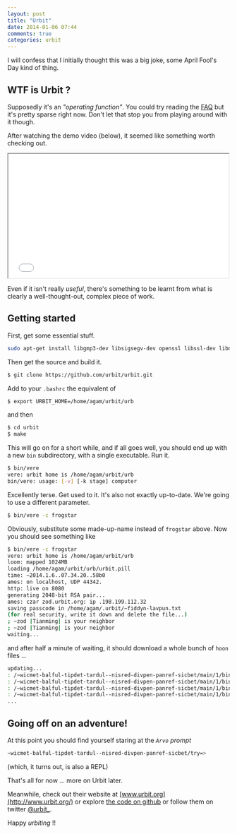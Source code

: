 ```yaml
---
layout: post
title: "Urbit"
date: 2014-01-06 07:44
comments: true
categories: urbit
---
```


I will confess that I initially thought this was a big joke, some April Fool's Day kind of thing.

## WTF is Urbit ?

Supposedly it's an *"operating function"*. You could try reading the [FAQ](http://www.urbit.org/faq.html) but it's pretty sparse right now. Don't let that stop you from playing around with it though.

After watching the demo video (below), it seemed like something worth checking out.

<iframe src="//player.vimeo.com/video/75312418" width="500" height="281" webkitallowfullscreen mozallowfullscreen allowfullscreen></iframe>

Even if it isn't really *useful*, there's something to be learnt from what is clearly a well-thought-out, complex piece of work.

## Getting started

First, get some essential stuff.

```sh
sudo apt-get install libgmp3-dev libsigsegv-dev openssl libssl-dev libncurses5-dev git make exuberant-ctags
```

Then get the source and build it.

```sh
$ git clone https://github.com/urbit/urbit.git
```

Add to your `.bashrc` the equivalent of

```sh
$ export URBIT_HOME=/home/agam/urbit/urb
```

and then

```sh
$ cd urbit
$ make
```

This will go on for a short while, and if all goes well, you should end up with a new `bin` subdirectory, with a single executable. Run it.

```sh
$ bin/vere 
vere: urbit home is /home/agam/urbit/urb
bin/vere: usage: [-v] [-k stage] computer
```

Excellently terse. Get used to it. It's also not exactly up-to-date. We're going to use a different parameter.

```sh
$ bin/vere -c frogstar
```

Obviously, substitute some made-up-name instead of `frogstar` above. Now you should see something like

```sh
$ bin/vere -c frogstar
vere: urbit home is /home/agam/urbit/urb
loom: mapped 1024MB
loading /home/agam/urbit/urb/urbit.pill
time: ~2014.1.6..07.34.20..58b0
ames: on localhost, UDP 44342.
http: live on 8080
generating 2048-bit RSA pair...
ames: czar zod.urbit.org: ip .198.199.112.32
saving passcode in /home/agam/.urbit/~fiddyn-lavpun.txt
(for real security, write it down and delete the file...)
; ~zod |Tianming| is your neighbor
; ~zod |Tianming| is your neighbor
waiting...
```

and after half a minute of waiting, it should download a whole bunch of `hoon` files ...

```sh
updating...
: /~wicmet-balful-tipdet-tardul--nisred-divpen-panref-sicbet/main/1/bin/update/hoon
: /~wicmet-balful-tipdet-tardul--nisred-divpen-panref-sicbet/main/1/bin/update/hoon
: /~wicmet-balful-tipdet-tardul--nisred-divpen-panref-sicbet/main/1/bin/update/hoon
: /~wicmet-balful-tipdet-tardul--nisred-divpen-panref-sicbet/main/1/bin/update/hoon
...
```

## Going off on an adventure!

At this point you should find yourself staring at the *`Arvo` prompt*

```sh
~wicmet-balful-tipdet-tardul--nisred-divpen-panref-sicbet/try=> 
```

(which, it turns out, is also a REPL)

That's all for now ... more on Urbit later.

Meanwhile, check out their website at [www.urbit.org](http://www.urbit.org/) or explore [the code on github](https://github.com/urbit/urbit) or follow them on twitter [@urbit_](https://twitter.com/urbit_).

Happy *urbiting* !!

